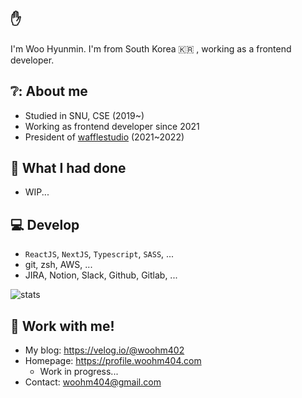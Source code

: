 ## ✋

I'm Woo Hyunmin. I'm from South Korea 🇰🇷 , working as a frontend developer.

## ❔: About me

- Studied in SNU, CSE (2019~)
- Working as frontend developer since 2021
- President of [wafflestudio](https://wafflestudio.com) (2021~2022)

## :eyes: What I had done
- WIP...

## 💻 Develop

- `ReactJS`, `NextJS`, `Typescript`, `SASS`, ...
- git, zsh, AWS, ...
- JIRA, Notion, Slack, Github, Gitlab, ...

![stats](https://github-readme-stats.vercel.app/api?username=woohm402&show_icons=true)

## 🤝 Work with me!
- My blog: https://velog.io/@woohm402
- Homepage: https://profile.woohm404.com
  - Work in progress...
- Contact: [woohm404@gmail.com](mailto://woohm404@gmail.com)
